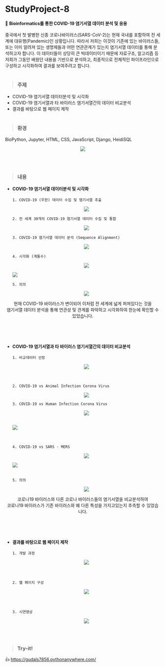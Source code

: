 # StudyProject-8
🧬 <strong>Bioinformatics를 통한 COVID-19 염기서열 데이터 분석 및 응용</strong><br><br>
중국에서 첫 발병한 신종 코로나바이러스(SARS-CoV-2)는 현재 국내를 포함하여 전 세계에 대유행(Pandemic)인 상황입니다. 따라서 저희는 이것이 기존에 있는 바이러스들, 또는 이미 알려져 있는 생명체들과 어떤 연관관계가 있는지 염기서열 데이터를 통해 분석하고자 합니다. 이 데이터들이 상당히 큰 빅데이터이기 때문에 자료구조, 알고리즘 등 저희가 그동안 배웠던 내용을 기반으로 분석하고, 최종적으로 전체적인 파이프라인으로 구성하고 시각화하여 결과를 보여주려고 합니다.
<br><br>

> ### 주제
* COVID-19 염기서열 데이터분석 및 시각화
* COVID-19 염기서열과 타 바이러스 염기서열간의 데이터 비교분석
* 결과를 바탕으로 웹 페이지 제작
<br><br>

> ### 환경
BioPython, Jupyter, HTML, CSS, JavaScript, Django, HeidiSQL
<p align="center"><img src="https://user-images.githubusercontent.com/76520025/145038012-aa9441ea-8aee-44ae-bc7b-8f67ff94440d.png"></p>
<br><br>

> ### 내용
* <strong>COVID-19 염기서열 데이터분석 및 시각화</strong><br><br>
  `1. COVID-19 (우한) 데이터 수집 및 염기서열 추출`<p align="center"><img src="https://user-images.githubusercontent.com/76520025/145023978-0945c585-b09c-41c8-942e-16a1e3efe92d.png"></p>
  `2. 전 세계 30개의 COVID-19 염기서열 데이터 수집 및 통합`<p align="center"><img src="https://user-images.githubusercontent.com/76520025/145023983-632b5d79-d3c6-4f48-98e1-12a77f2a064c.png"></p>
  `3. COVID-19 염기서열 데이터 분석 (Sequence Alignment)`<p align="center"><img src="https://user-images.githubusercontent.com/76520025/145023992-cbae69de-3b7b-448d-86f2-dd9b11875bc5.png"></p>
  `4. 시각화 (계통수)`<p align="center"><img src="https://user-images.githubusercontent.com/76520025/145023995-edfd73bd-3ea5-46f8-bc2c-35f6d970867c.png"></p><img src="https://user-images.githubusercontent.com/76520025/145025038-e69c1acd-bba1-4210-8c92-5e973f950d82.png"></p>
  `5. 의의`<p align="center"><img src="https://user-images.githubusercontent.com/76520025/145025217-56e0a1ba-715a-489b-8104-2efdb7886792.png"></p>
<p align="center">현재 COVID-19 바이러스가 변이되어 이처럼 전 세계에 넓게 퍼져있다는 것을<br> 
염기서열 데이터 분석을 통해 연관성 및 관계를 파악하고 시각화하여 한눈에 확인할 수 있었습니다.</p>
<br><br><br>

* <strong>COVID-19 염기서열과 타 바이러스 염기서열간의 데이터 비교분석</strong><br><br>
  `1. 비교데이터 선정`<p align="center"><img src="https://user-images.githubusercontent.com/76520025/145029671-268cddf9-4041-49eb-9472-9b369b3a5bed.png"></p><br><br>
  `2. COVID-19 vs Animal Infection Corona Virus`<p align="center"><img src="https://user-images.githubusercontent.com/76520025/145030031-5488e22b-3d02-498f-ae6e-722ad101d779.png"></p>
  `3. COVID-19 vs Human Infection Corona Virus`<p align="center"><img src="https://user-images.githubusercontent.com/76520025/145027607-bc4d324c-d94c-4d66-b363-4a105bdbeff8.png"><br><br></p><img src="https://user-images.githubusercontent.com/76520025/145027609-ff4be427-82c9-4686-9c6e-e5041bfe3ccd.png"></p><br><br>
  `4. COVID-19 vs SARS · MERS`<p align="center"><img src="https://user-images.githubusercontent.com/76520025/145027614-ffef7288-e790-42b6-8a5e-673a660dea1c.png"></p><img src="https://user-images.githubusercontent.com/76520025/145027618-7c2b8725-f541-4af6-9ca1-ca6210e7387e.png"></p><br>
  `5. 의의`<p align="center"><img src="https://user-images.githubusercontent.com/76520025/145029516-dd6eff16-5429-48d8-9699-9f8889250c94.png"></p>
<p align="center">코로나19 바이러스와 다른 코로나 바이러스들의 염기서열을 비교분석하여<br> 
코로나19 바이러스가 기존 바이러스와 왜 다른 특성을 가지고있는지 추측할 수 있었습니다.</p>
<br><br><br>

* <strong>결과를 바탕으로 웹 페이지 제작</strong><br><br>
  `1. 개발 과정`<p align="center"><img src="https://user-images.githubusercontent.com/76520025/145030435-e05e1591-7777-41b2-a405-9b621ca1ad7c.png"></p><br><br>
  `2. 웹 페이지 구성`<p align="center"><img src="https://user-images.githubusercontent.com/76520025/145030442-b6a67778-c021-46e2-81f9-c38c5e829a52.png"></p><br><br>
  `3. 시연영상`<p align="center"><img src="https://user-images.githubusercontent.com/76520025/145032767-06d0b2c6-c209-461d-8289-011059914d86.gif"></p>
  <br><br>
> ### Try-it!
👍 https://gudals7856.pythonanywhere.com/

